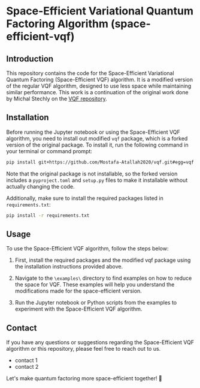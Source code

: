 # Space-Efficient Variational Quantum Factoring Algorithm (space-efficient-vqf)

## Introduction

This repository contains the code for the Space-Efficient Variational Quantum Factoring (Space-Efficient VQF) algorithm. It is a modified version of the regular VQF algorithm, designed to use less space while maintaining similar performance. This work is a continuation of the original work done by Michal Stechly on the [VQF repository](https://github.com/mstechly/vqf).

## Installation

Before running the Jupyter notebook or using the Space-Efficient VQF algorithm, you need to install out modified `vqf` package, which is a forked version of the original package. To install it, run the following command in your terminal or command prompt:

```bash
pip install git+https://github.com/Mostafa-Atallah2020/vqf.git#egg=vqf
```

Note that the original package is not installable, so the forked version includes a `pyproject.toml` and `setup.py` files to make it installable without actually changing the code.

Additionally, make sure to install the required packages listed in `requirements.txt`:

```bash
pip install -r requirements.txt
```

## Usage

To use the Space-Efficient VQF algorithm, follow the steps below:

1. First, install the required packages and the modified vqf package using the installation instructions provided above.

2. Navigate to the `\examples\` directory to find examples on how to reduce the space for VQF. These examples will help you understand the modifications made for the space-efficient version.

3. Run the Jupyter notebook or Python scripts from the examples to experiment with the Space-Efficient VQF algorithm.

## Contact

If you have any questions or suggestions regarding the Space-Efficient VQF algorithm or this repository, please feel free to reach out to us.

* contact 1
* contact 2

Let's make quantum factoring more space-efficient together! 🚀

